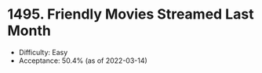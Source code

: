 # 1495. Friendly Movies Streamed Last Month
- Difficulty: Easy
- Acceptance: 50.4% (as of 2022-03-14)
